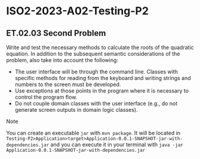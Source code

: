 # ISO2-2023-A02-Testing-P2

## ET.02.03 Second Problem
Write and test the necessary methods to calculate the roots of the quadratic equation. In 
addition to the subsequent semantic considerations of the problem, also take into account the 
following:
* The user interface will be through the command line. Classes with specific methods for 
reading from the keyboard and writing strings and numbers to the screen must be 
developed.
* Use exceptions at those points in the program where it is necessary to control the 
program flow.
* Do not couple domain classes with the user interface (e.g., do not generate screen 
outputs in domain logic classes).

> [!NOTE]  
> You can create an executable `jar` with `mvn package`. It will be located in `Testing-P2>Application>target>Application-0.0.1-SNAPSHOT-jar-with-dependencies.jar` and you can execute it in your terminal with `java -jar Application-0.0.1-SNAPSHOT-jar-with-dependencies.jar`
